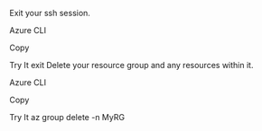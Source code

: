 Exit your ssh session.

Azure CLI

Copy

Try It
exit
Delete your resource group and any resources within it.

Azure CLI

Copy

Try It
az group delete -n MyRG